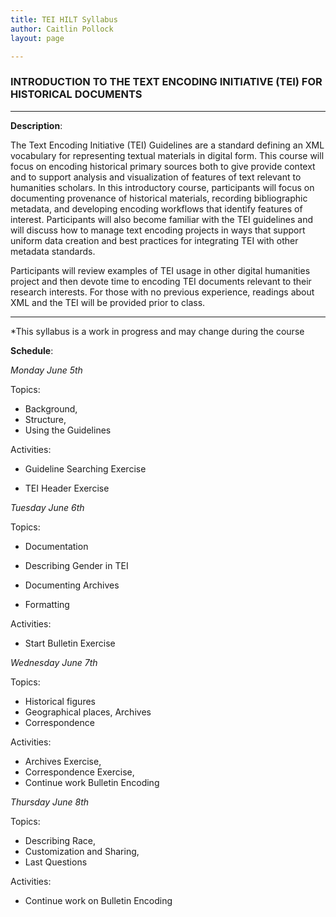 ```yaml
---
title: TEI HILT Syllabus
author: Caitlin Pollock
layout: page

---
```




### INTRODUCTION TO THE TEXT ENCODING INITIATIVE (TEI) FOR HISTORICAL DOCUMENTS

------



**Description**: 

The Text Encoding Initiative (TEI) Guidelines are a standard defining an XML vocabulary for representing textual materials in digital form. This course will focus on encoding historical primary sources both to give provide context and to support analysis and visualization of features of text relevant to humanities scholars. In this introductory course, participants will focus on documenting provenance of historical materials, recording bibliographic metadata, and developing encoding workflows that identify features of interest. Participants will also become familiar with the TEI guidelines and will discuss how to manage text encoding projects in ways that support uniform data creation and best practices for integrating TEI with other metadata standards.

Participants will review examples of TEI usage in other digital humanities project and then devote time to encoding TEI documents relevant to their research interests. For those with no previous experience, readings about XML and the TEI will be provided prior to class.

------



*This syllabus is a work in progress and may change during the course



**Schedule**: 

*Monday June 5th*

Topics: 

- Background,
- Structure, 
- Using the Guidelines		

Activities: 

- Guideline Searching Exercise

- TEI Header Exercise


*Tuesday June 6th*

Topics:	

- Documentation

- Describing Gender in TEI

- Documenting Archives

- Formatting

Activities: 

- Start Bulletin Exercise


*Wednesday June 7th*

Topics: 

- Historical figures
- Geographical places, Archives
- Correspondence

Activities: 

- Archives Exercise, 
- Correspondence Exercise, 
- Continue work Bulletin Encoding	

*Thursday June 8th*

Topics: 

- Describing Race, 
- Customization and Sharing, 
- Last Questions

Activities:

- Continue work on Bulletin Encoding





